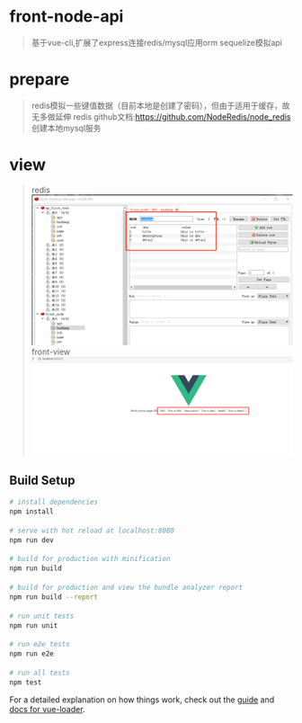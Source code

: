 # front-node-api

> 基于vue-cli,扩展了express连接redis/mysql应用orm sequelize模拟api

# prepare
> redis模拟一些键值数据（目前本地是创建了密码），但由于适用于缓存，故无多做延伸
> redis github文档:https://github.com/NodeRedis/node_redis
> 创建本地mysql服务

# view  
 > redis
 ![image](https://github.com/qianduanwuzi/img/blob/master/static/redis.png)
 > front-view
 ![image](https://github.com/qianduanwuzi/img/blob/master/static/front-view.png)

## Build Setup

``` bash
# install dependencies
npm install

# serve with hot reload at localhost:8080
npm run dev

# build for production with minification
npm run build

# build for production and view the bundle analyzer report
npm run build --report

# run unit tests
npm run unit

# run e2e tests
npm run e2e

# run all tests
npm test
```

For a detailed explanation on how things work, check out the [guide](http://vuejs-templates.github.io/webpack/) and [docs for vue-loader](http://vuejs.github.io/vue-loader).
